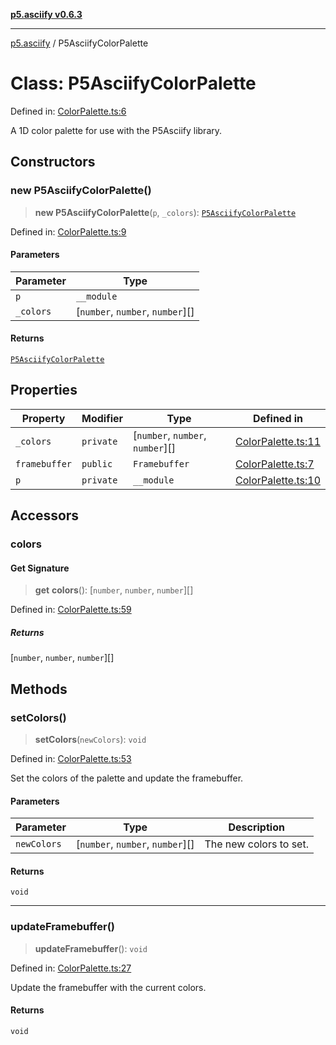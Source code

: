 [**p5.asciify v0.6.3**](../README.md)

***

[p5.asciify](../globals.md) / P5AsciifyColorPalette

# Class: P5AsciifyColorPalette

Defined in: [ColorPalette.ts:6](https://github.com/humanbydefinition/p5-asciify/blob/3f542f066f239ce92b5855e5e703c3c1671d3dab/src/lib/ColorPalette.ts#L6)

A 1D color palette for use with the P5Asciify library.

## Constructors

### new P5AsciifyColorPalette()

> **new P5AsciifyColorPalette**(`p`, `_colors`): [`P5AsciifyColorPalette`](P5AsciifyColorPalette.md)

Defined in: [ColorPalette.ts:9](https://github.com/humanbydefinition/p5-asciify/blob/3f542f066f239ce92b5855e5e703c3c1671d3dab/src/lib/ColorPalette.ts#L9)

#### Parameters

| Parameter | Type |
| ------ | ------ |
| `p` | `__module` |
| `_colors` | \[`number`, `number`, `number`\][] |

#### Returns

[`P5AsciifyColorPalette`](P5AsciifyColorPalette.md)

## Properties

| Property | Modifier | Type | Defined in |
| ------ | ------ | ------ | ------ |
| <a id="_colors-1"></a> `_colors` | `private` | \[`number`, `number`, `number`\][] | [ColorPalette.ts:11](https://github.com/humanbydefinition/p5-asciify/blob/3f542f066f239ce92b5855e5e703c3c1671d3dab/src/lib/ColorPalette.ts#L11) |
| <a id="framebuffer"></a> `framebuffer` | `public` | `Framebuffer` | [ColorPalette.ts:7](https://github.com/humanbydefinition/p5-asciify/blob/3f542f066f239ce92b5855e5e703c3c1671d3dab/src/lib/ColorPalette.ts#L7) |
| <a id="p-1"></a> `p` | `private` | `__module` | [ColorPalette.ts:10](https://github.com/humanbydefinition/p5-asciify/blob/3f542f066f239ce92b5855e5e703c3c1671d3dab/src/lib/ColorPalette.ts#L10) |

## Accessors

### colors

#### Get Signature

> **get** **colors**(): \[`number`, `number`, `number`\][]

Defined in: [ColorPalette.ts:59](https://github.com/humanbydefinition/p5-asciify/blob/3f542f066f239ce92b5855e5e703c3c1671d3dab/src/lib/ColorPalette.ts#L59)

##### Returns

\[`number`, `number`, `number`\][]

## Methods

### setColors()

> **setColors**(`newColors`): `void`

Defined in: [ColorPalette.ts:53](https://github.com/humanbydefinition/p5-asciify/blob/3f542f066f239ce92b5855e5e703c3c1671d3dab/src/lib/ColorPalette.ts#L53)

Set the colors of the palette and update the framebuffer.

#### Parameters

| Parameter | Type | Description |
| ------ | ------ | ------ |
| `newColors` | \[`number`, `number`, `number`\][] | The new colors to set. |

#### Returns

`void`

***

### updateFramebuffer()

> **updateFramebuffer**(): `void`

Defined in: [ColorPalette.ts:27](https://github.com/humanbydefinition/p5-asciify/blob/3f542f066f239ce92b5855e5e703c3c1671d3dab/src/lib/ColorPalette.ts#L27)

Update the framebuffer with the current colors.

#### Returns

`void`
